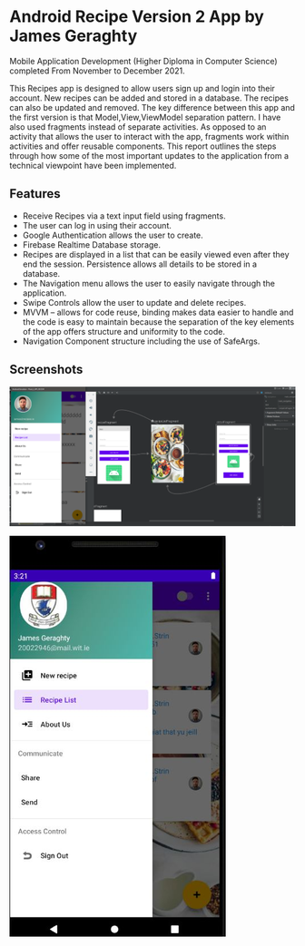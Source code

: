 # Android Recipe Version 2  App by James Geraghty

Mobile Application Development (Higher Diploma in Computer Science) completed From November to December 2021.

This Recipes app is designed to allow users sign up and login into their account. New recipes can be added and stored in a database. The recipes can also be updated and removed. The key difference between this app and the first version is that Model,View,ViewModel separation pattern. I have also used fragments instead of separate activities. As opposed to an activity that allows the user to interact with the app, fragments work within activities and offer reusable components. This report outlines the steps through how some of the most important updates to the application from a technical viewpoint have been implemented. 


## Features

-	Receive Recipes via a text input field using fragments. 
-	The user can log in using their account.
-	Google Authentication allows the user to create.
-	Firebase Realtime Database storage. 
-	Recipes are displayed in a list that can be easily viewed even after they end the session. Persistence allows all details to be stored in a database.
-	The Navigation menu allows the user to easily navigate through the application.
-	 Swipe Controls allow the user to update and delete recipes.
-	MVVM – allows for code reuse, binding makes data easier to handle and the code is easy to maintain because the separation of the key elements of the app offers structure and uniformity to the code. 
-	Navigation Component structure including the use of SafeArgs.



  
## Screenshots

![App Screenshot](https://github.com/jamesgeraghty/AndroidRecipeAppV2/blob/master/androidversion2.png)


![App Screenshot](https://github.com/jamesgeraghty/AndroidRecipeAppV2/blob/master/navdrawer.JPG)


